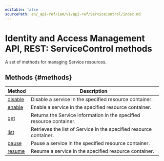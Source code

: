 ```yaml
---
editable: false
sourcePath: en/_api-ref/iam/v1/api-ref/ServiceControl/index.md
---
```


# Identity and Access Management API, REST: ServiceControl methods
A set of methods for managing Service resources.

## Methods {#methods}
Method | Description
--- | ---
[disable](disable.md) | Disable a service in the specified resource container.
[enable](enable.md) | Enable a service in the specified resource container.
[get](get.md) | Returns the Service information in the specified resource container.
[list](list.md) | Retrieves the list of Service in the specified resource container.
[pause](pause.md) | Pause a service in the specified resource container.
[resume](resume.md) | Resume a service in the specified resource container.